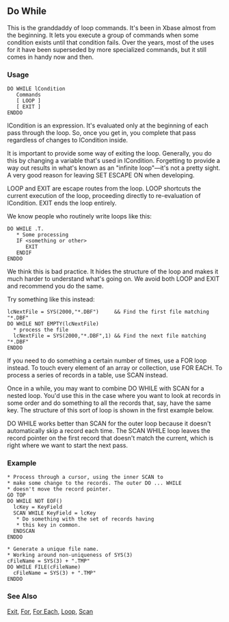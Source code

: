 ## Do While

This is the granddaddy of loop commands. It's been in Xbase almost from the beginning. It lets you execute a group of commands when some condition exists until that condition fails. Over the years, most of the uses for it have been superseded by more specialized commands, but it still comes in handy now and then.

### Usage

```foxpro
DO WHILE lCondition
   Commands
   [ LOOP ]
   [ EXIT ]
ENDDO
```

lCondition is an expression. It's evaluated only at the beginning of each pass through the loop. So, once you get in, you complete that pass regardless of changes to lCondition inside. 

It is important to provide some way of exiting the loop. Generally, you do this by changing a variable that's used in lCondition. Forgetting to provide a way out results in what's known as an "infinite loop"&mdash;it's not a pretty sight. A very good reason for leaving SET ESCAPE ON when developing.

LOOP and EXIT are escape routes from the loop. LOOP shortcuts the current execution of the loop, proceeding directly to re-evaluation of lCondition. EXIT ends the loop entirely.

We know people who routinely write loops like this:

```foxpro
DO WHILE .T.
   * Some processing
   IF <something or other>
      EXIT
   ENDIF
ENDDO
```
We think this is bad practice. It hides the structure of the loop and makes it much harder to understand what's going on. We avoid both LOOP and EXIT and recommend you do the same.

Try something like this instead:

```foxpro
lcNextFile = SYS(2000,"*.DBF")     && Find the first file matching "*.DBF"
DO WHILE NOT EMPTY(lcNextFile)
  * process the file
  lcNextFile = SYS(2000,"*.DBF",1) && Find the next file matching "*.DBF"
ENDDO
```
If you need to do something a certain number of times, use a FOR loop instead. To touch every element of an array or collection, use FOR EACH. To process a series of records in a table, use SCAN instead.

Once in a while, you may want to combine DO WHILE with SCAN for a nested loop. You'd use this in the case where you want to look at records in some order and do something to all the records that, say, have the same key. The structure of this sort of loop is shown in the first example below.

DO WHILE works better than SCAN for the outer loop because it doesn't automatically skip a record each time. The SCAN WHILE loop leaves the record pointer on the first record that doesn't match the current, which is right where we want to start the next pass.

### Example

```foxpro
* Process through a cursor, using the inner SCAN to
* make some change to the records. The outer DO ... WHILE
* doesn't move the record pointer.
GO TOP
DO WHILE NOT EOF()
  lcKey = KeyField
  SCAN WHILE KeyField = lcKey
   * Do something with the set of records having
   * this key in common.
  ENDSCAN
ENDDO

* Generate a unique file name.
* Working around non-uniqueness of SYS(3)
cFileName = SYS(3) + ".TMP"
DO WHILE FILE(cFileName)
  cFileName = SYS(3) + ".TMP"
ENDDO
```
### See Also

[Exit](s4g253.md), [For](s4g254.md), [For Each](s4g688.md), [Loop](s4g298.md), [Scan](s4g256.md)